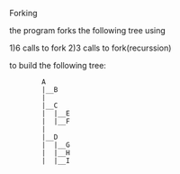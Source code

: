 

Forking

the program forks the following tree using

1)6 calls to fork
2)3 calls to fork(recurssion)

to build the following tree:

			A
			|__B
			|
			|__C
			|  |__E
			|  |__F
			|	
			|__D
			|  |__G
			|  |__H
			|  |__I


